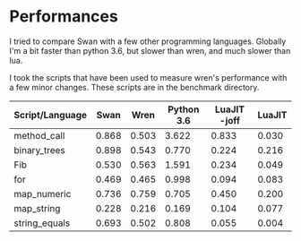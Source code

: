 # Performances
I tried to compare Swan with a few other programming languages. Globally I'm a bit faster than python 3.6, but slower than wren, and much slower than lua.

I took the scripts that have been used to measure wren's performance with a few minor changes. These scripts are in the benchmark directory.

Script/Language | Swan | Wren | Python 3.6 |  LuaJIT -joff | LuaJIT
-----|-----|-----|-----|-----|-----
method_call | 0.868 | 0.503 | 3.622 | 0.833 | 0.030
binary_trees | 0.898 | 0.543 | 0.770 | 0.224 | 0.216
Fib | 0.530 |  0.563 | 1.591 | 0.234 |  0.049
for | 0.469 |  0.465 |  0.998 | 0.094 | 0.083
map_numeric | 0.736 | 0.759 | 0.705 | 0.450 | 0.200
map_string | 0.228 | 0.216 | 0.169 | 0.104 | 0.077
string_equals | 0.693 | 0.502 | 0.808 | 0.055 | 0.004
